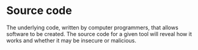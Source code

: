 [Title]: # (Código fuente)
[Difficulty]: # (Principiante)
[Order]: # (114)

# Source code

The underlying code, written by computer programmers, that allows software to be created. The source code for a given tool will reveal how it works and whether it may be insecure or malicious.